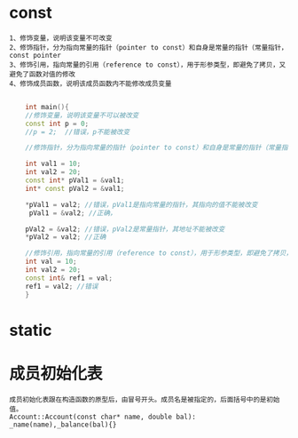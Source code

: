# const

    1、修饰变量，说明该变量不可改变
    2、修饰指针，分为指向常量的指针（pointer to const）和自身是常量的指针（常量指针，const pointer
    3、修饰引用，指向常量的引用（reference to const），用于形参类型，即避免了拷贝，又避免了函数对值的修改
    4、修饰成员函数，说明该成员函数内不能修改成员变量

```cpp

    int main(){
    //修饰变量，说明该变量不可以被改变
    const int p = 0;
    //p = 2;  //错误，p不能被改变

    //修饰指针，分为指向常量的指针（pointer to const）和自身是常量的指针（常量指针，const pointer

    int val1 = 10;
    int val2 = 20;
    const int* pVal1 = &val1;
    int* const pVal2 = &val1;

    *pVal1 = val2; //错误，pVal1是指向常量的指针，其指向的值不能被改变
     pVal1 = &val2; //正确，

    pVal2 = &val2; //错误，pVal2是常量指针，其地址不能被改变
    *pVal2 = val2; //正确

    //修饰引用，指向常量的引用（reference to const），用于形参类型，即避免了拷贝，又避免了函数对值的修改
    int val = 10;
    int val2 = 20;
    const int& ref1 = val;
    ref1 = val2; //错误
    }
```

# static


# 成员初始化表
    成员初始化表跟在构造函数的原型后，由冒号开头。成员名是被指定的，后面括号中的是初始值。
    Account::Account(const char* name, double bal): _name(name),_balance(bal){}

 
